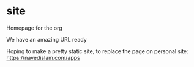 # site
Homepage for the org

We have an amazing URL ready

Hoping to make a pretty static site, to replace the page on  personal site: https://navedislam.com/apps
